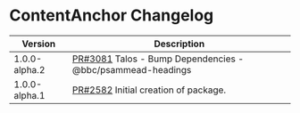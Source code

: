 # ContentAnchor Changelog

<!-- prettier-ignore -->
| Version | Description |
|---------|-------------|
| 1.0.0-alpha.2 | [PR#3081](https://github.com/bbc/psammead/pull/3081) Talos - Bump Dependencies - @bbc/psammead-headings |
| 1.0.0-alpha.1 | [PR#2582](https://github.com/bbc/psammead/pull/2582) Initial creation of package. |
